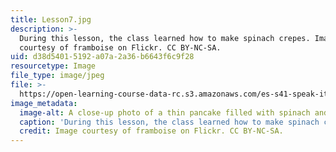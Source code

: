 ```yaml
---
title: Lesson7.jpg
description: >-
  During this lesson, the class learned how to make spinach crepes. Image
  courtesy of framboise on Flickr. CC BY-NC-SA.
uid: d38d5401-5192-a07a-2a36-b6643f6c9f28
resourcetype: Image
file_type: image/jpeg
file: >-
  https://open-learning-course-data-rc.s3.amazonaws.com/es-s41-speak-italian-with-your-mouth-full-spring-2012/d38d54015192a07a2a36b6643f6c9f28_Lesson7.jpg
image_metadata:
  image-alt: A close-up photo of a thin pancake filled with spinach and cheese.
  caption: 'During this lesson, the class learned how to make spinach crepes.'
  credit: Image courtesy of framboise on Flickr. CC BY-NC-SA.
---
```

